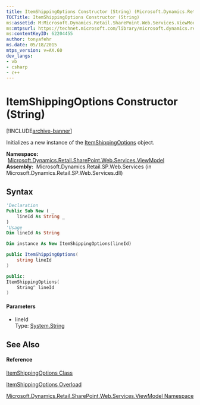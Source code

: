 ```yaml
---
title: ItemShippingOptions Constructor (String) (Microsoft.Dynamics.Retail.SharePoint.Web.Services.ViewModel)
TOCTitle: ItemShippingOptions Constructor (String)
ms:assetid: M:Microsoft.Dynamics.Retail.SharePoint.Web.Services.ViewModel.ItemShippingOptions.#ctor(System.String)
ms:mtpsurl: https://technet.microsoft.com/library/microsoft.dynamics.retail.sharepoint.web.services.viewmodel.itemshippingoptions.itemshippingoptions(v=AX.60)
ms:contentKeyID: 62204455
author: tonyafehr
ms.date: 05/18/2015
mtps_version: v=AX.60
dev_langs:
- vb
- csharp
- c++
---
```


# ItemShippingOptions Constructor (String)


[!INCLUDE[archive-banner](includes/archive-banner.md)]

Initializes a new instance of the [ItemShippingOptions](itemshippingoptions-class-microsoft-dynamics-retail-sharepoint-web-services-viewmodel.md) object.

**Namespace:**  [Microsoft.Dynamics.Retail.SharePoint.Web.Services.ViewModel](microsoft-dynamics-retail-sharepoint-web-services-viewmodel-namespace.md)  
**Assembly:**  Microsoft.Dynamics.Retail.SP.Web.Services (in Microsoft.Dynamics.Retail.SP.Web.Services.dll)

## Syntax

``` vb
'Declaration
Public Sub New ( _
    lineId As String _
)
'Usage
Dim lineId As String

Dim instance As New ItemShippingOptions(lineId)
```

``` csharp
public ItemShippingOptions(
    string lineId
)
```

``` c++
public:
ItemShippingOptions(
    String^ lineId
)
```

#### Parameters

  - lineId  
    Type: [System.String](https://technet.microsoft.com/library/s1wwdcbf\(v=ax.60\))  

## See Also

#### Reference

[ItemShippingOptions Class](itemshippingoptions-class-microsoft-dynamics-retail-sharepoint-web-services-viewmodel.md)

[ItemShippingOptions Overload](itemshippingoptions-constructor-microsoft-dynamics-retail-sharepoint-web-services-viewmodel.md)

[Microsoft.Dynamics.Retail.SharePoint.Web.Services.ViewModel Namespace](microsoft-dynamics-retail-sharepoint-web-services-viewmodel-namespace.md)

